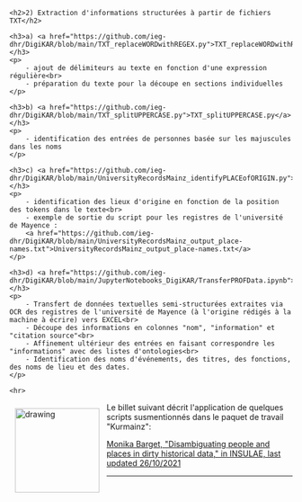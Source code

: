     <h2>2) Extraction d'informations structurées à partir de fichiers TXT</h2>

    <h3>a) <a href="https://github.com/ieg-dhr/DigiKAR/blob/main/TXT_replaceWORDwithREGEX.py">TXT_replaceWORDwithREGEX.py</a></h3>
    <p>
        - ajout de délimiteurs au texte en fonction d'une expression régulière<br>
        - préparation du texte pour la découpe en sections individuelles
    </p>

    <h3>b) <a href="https://github.com/ieg-dhr/DigiKAR/blob/main/TXT_splitUPPERCASE.py">TXT_splitUPPERCASE.py</a></h3>
    <p>
        - identification des entrées de personnes basée sur les majuscules dans les noms
    </p>

    <h3>c) <a href="https://github.com/ieg-dhr/DigiKAR/blob/main/UniversityRecordsMainz_identifyPLACEofORIGIN.py">UniversityRecordsMainz_identifyPLACEofORIGIN.py</a></h3>
    <p>
        - identification des lieux d'origine en fonction de la position des tokens dans le texte<br>
        - exemple de sortie du script pour les registres de l'université de Mayence :
        <a href="https://github.com/ieg-dhr/DigiKAR/blob/main/UniversityRecordsMainz_output_place-names.txt">UniversityRecordsMainz_output_place-names.txt</a>
    </p>

    <h3>d) <a href="https://github.com/ieg-dhr/DigiKAR/blob/main/JupyterNotebooks_DigiKAR/TransferPROFData.ipynb">TransferPROFData</a></h3>
    <p>
        - Transfert de données textuelles semi-structurées extraites via OCR des registres de l'université de Mayence (à l'origine rédigés à la machine à écrire) vers EXCEL<br>
        - Découpe des informations en colonnes "nom", "information" et "citation source"<br>
        - Affinement ultérieur des entrées en faisant correspondre les "informations" avec des listes d'ontologies<br>
        - Identification des noms d'événements, des titres, des fonctions, des noms de lieu et des dates.
    </p>

    <hr>

<img src="https://upload.wikimedia.org/wikipedia/commons/1/1c/Kurmainzische_Wappentafel_1750.jpg" alt="drawing" width="150" style="padding:10px" align="left"/>
Le billet suivant décrit l'application de quelques scripts susmentionnés dans le paquet de travail "Kurmainz":</p>
<a href="https://insulae.hypotheses.org/333">Monika Barget, "Disambiguating people and places in dirty historical data," in INSULAE, last updated 26/10/2021</a>

<hr>
